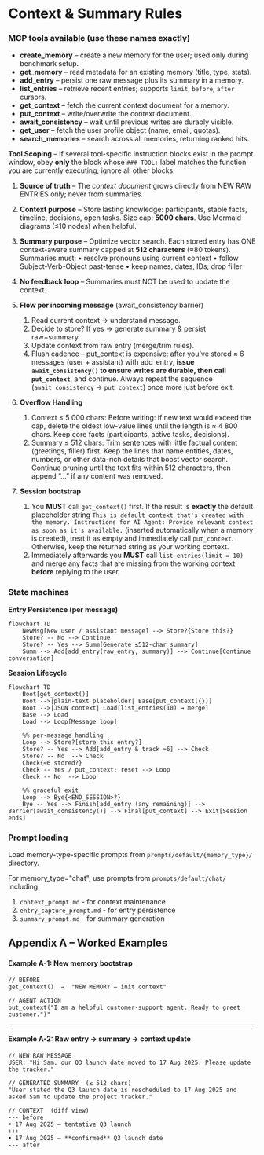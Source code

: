# Context & Summary Rules

### MCP tools available (use these names exactly)

* **create_memory** – create a new memory for the user; used only during benchmark setup.
* **get_memory** – read metadata for an existing memory (title, type, stats).
* **add_entry** – persist one raw message plus its summary in a memory.
* **list_entries** – retrieve recent entries; supports `limit`, `before`, `after` cursors.
* **get_context** – fetch the current context document for a memory.
* **put_context** – write/overwrite the context document.
* **await_consistency** – wait until previous writes are durably visible.
* **get_user** – fetch the user profile object (name, email, quotas).
* **search_memories** – search across all memories, returning ranked hits.

**Tool Scoping** – If several tool-specific instruction blocks exist in the prompt window, obey **only** the block whose `### TOOL:` label matches the function you are currently executing; ignore all other blocks.

1. **Source of truth** – The *context document* grows directly from NEW RAW ENTRIES only; never from summaries.
2. **Context purpose** – Store lasting knowledge: participants, stable facts, timeline, decisions, open tasks. Size cap: **5000 chars**. Use Mermaid diagrams (≤10 nodes) when helpful.
3. **Summary purpose** – Optimize vector search. Each stored entry has ONE context-aware summary capped at **512 characters** (≈80 tokens). Summaries must:
   • resolve pronouns using current context
   • follow Subject-Verb-Object past-tense
   • keep names, dates, IDs; drop filler
4. **No feedback loop** – Summaries must NOT be used to update the context.
5. **Flow per incoming message** (await_consistency barrier)
   1. Read current context → understand message.
   2. Decide to store? If yes → generate summary & persist raw+summary.
   3. Update context from raw entry (merge/trim rules).
   4. Flush cadence – put_context is expensive: after you’ve stored ≈ 6 messages (user + assistant) with add_entry, **issue `await_consistency()` to ensure writes are durable, then call `put_context`**, and continue. Always repeat the sequence (`await_consistency` → `put_context`) once more just before exit.

6. **Overflow Handling**
   1. Context ≤ 5 000 chars: Before writing: if new text would exceed the cap, delete the oldest low-value lines until the length is ≈ 4 800 chars. Keep core facts (participants, active tasks, decisions).
   2. Summary ≤ 512 chars: Trim sentences with little factual content (greetings, filler) first. Keep the lines that name entities, dates, numbers, or other data-rich details that boost vector search. Continue pruning until the text fits within 512 characters, then append “…” if any content was removed.

7. **Session bootstrap**
   1. You **MUST** call `get_context()` first. If the result is **exactly** the default placeholder string
      `This is default context that's created with the memory. Instructions for AI Agent: Provide relevant context as soon as it's available.`
      (inserted automatically when a memory is created), treat it as empty and immediately call `put_context`. Otherwise, keep the returned string as your working context.
   2. Immediately afterwards you **MUST** call `list_entries(limit = 10)` and merge any facts that are missing from the working context **before** replying to the user.

### State machines

**Entry Persistence (per message)**
```mermaid
flowchart TD
    NewMsg[New user / assistant message] --> Store?{Store this?}
    Store? -- No --> Continue
    Store? -- Yes --> Summ[Generate ≤512-char summary]
    Summ --> Add[add_entry(raw_entry, summary)] --> Continue[Continue conversation]
```

**Session Lifecycle**
```mermaid
flowchart TD
    Boot[get_context()]
    Boot -->|plain-text placeholder| Base[put_context({})]
    Boot -->|JSON context| Load[list_entries(10) → merge]
    Base --> Load
    Load --> Loop[Message loop]

    %% per-message handling
    Loop --> Store?[store this entry?]
    Store? -- Yes --> Add[add_entry & track ≈6] --> Check
    Store? -- No  --> Check
    Check{≈6 stored?}
    Check -- Yes / put_context; reset --> Loop
    Check -- No  --> Loop

    %% graceful exit
    Loop --> Bye{<END_SESSION>?}
    Bye -- Yes --> Finish[add_entry (any remaining)] --> Barrier[await_consistency()] --> Final[put_context] --> Exit[Session ends]
```

### Prompt loading

Load memory-type-specific prompts from `prompts/default/{memory_type}/` directory. 

For memory_type="chat", use prompts from `prompts/default/chat/` including:
  1. `context_prompt.md` - for context maintenance
  2. `entry_capture_prompt.md` - for entry persistence 
  3. `summary_prompt.md` - for summary generation

## Appendix A – Worked Examples

#### Example A-1: New memory bootstrap

```text
// BEFORE
get_context()  →  "NEW MEMORY – init context"

// AGENT ACTION
put_context("I am a helpful customer-support agent. Ready to greet customer.")"
```

---

#### Example A-2: Raw entry → summary → context update

```text
// NEW RAW MESSAGE
USER: "Hi Sam, our Q3 launch date moved to 17 Aug 2025. Please update the tracker."

// GENERATED SUMMARY  (≤ 512 chars)
"User stated the Q3 launch date is rescheduled to 17 Aug 2025 and asked Sam to update the project tracker."

// CONTEXT  (diff view)
--- before
• 17 Aug 2025 – tentative Q3 launch
+++ 
• 17 Aug 2025 – **confirmed** Q3 launch date
--- after
```

